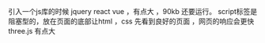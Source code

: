 引入一个js库的时候 jquery react vue ，有点大 ，90kb 还要运行。
script标签是阻塞型的，放在页面的底部让html ，css 先看到良好的页面 ，网页的响应会更快
three.js 有点大